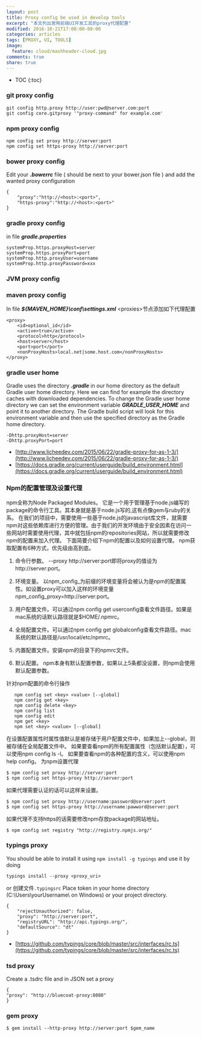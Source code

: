 ```yaml
---
layout: post
title: Proxy config be used in develop tools
excerpt: "本文列出常用前端UI开发工具的proxy代理配置"
modified: 2016-10-21T17:00:00-00:00
categories: articles
tags: [PROXY, UI, TOOLS]
image:
  feature: cloud/mashheader-cloud.jpg
comments: true
share: true
---
```


* TOC
{:toc}


### git proxy config

`git config http.proxy http://user:pwd@server.com:port`<br/>
`git config core.gitproxy '"proxy-command" for example.com'`

### npm proxy config

`npm config set proxy http://server:port`<br/>
`npm config set https-proxy http://server:port`

### bower proxy config
Edit your **_.bowerrc_** file ( should be next to your bower.json file ) and add the wanted proxy configuration

```
{
    "proxy":"http://<host>:<port>",
    "https-proxy":"http://<host>:<port>"
}
```

### gradle proxy config
in file **_gradle.properties_**

```
systemProp.https.proxyHost=server
systemProp.https.proxyPort=port
systemProp.http.proxyUser=username
systemProp.http.proxyPassword=xxx
```

### JVM proxy config

### maven proxy config

In file **_${MAVEN_HOME}\conf\settings.xml_** \<proxies\>节点添加如下代理配置

```
<proxy>
	<id>optional_id</id>
	<active>true</active>
	<protocol>http</protocol>
	<host>server</host>
	<port>port</port>
	<nonProxyHosts>local.net|some.host.com</nonProxyHosts>
</proxy>
```

### gradle user home

Gradle uses the directory **_.gradle_** in our home directory as the default Gradle user home directory. Here we can find for example the directory caches with downloaded dependencies. To change the Gradle user home directory we can set the environment variable **_GRADLE_USER_HOME_** and point it to another directory. The Gradle build script will look for this environment variable and then use the specified directory as the Gradle home directory.

```
-Dhttp.proxyHost=server
-Dhttp.proxyPort=port
```

* [http://www.licheedev.com/2015/06/22/gradle-proxy-for-as-1-3/](http://www.licheedev.com/2015/06/22/gradle-proxy-for-as-1-3/)
* [https://docs.gradle.org/current/userguide/build_environment.html](https://docs.gradle.org/current/userguide/build_environment.html)

### Npm的配置管理及设置代理

npm全称为Node Packaged Modules。 它是一个用于管理基于node.js编写的package的命令行工具。其本身就是基于node.js写的,这有点像gem与ruby的关系。
在我们的项目中，需要使用一些基于node.js的javascript库文件，就需要npm对这些依赖库进行方便的管理。由于我们的开发环境由于安全因素在访问一些网站时需要使用代理，其中就包括npm的repositories网站，所以就需要修改npm的配置来加入代理。
下面简要介绍下npm的配置以及如何设置代理。
npm获取配置有6种方式，优先级由高到底。

1. 命令行参数。 --proxy http://server:port即将proxy的值设为http://server:port。

2. 环境变量。 以npm_config_为前缀的环境变量将会被认为是npm的配置属性。如设置proxy可以加入这样的环境变量npm_config_proxy=http://server:port。

3. 用户配置文件。可以通过npm config get userconfig查看文件路径。如果是mac系统的话默认路径就是$HOME/.npmrc。

4. 全局配置文件。可以通过npm config get globalconfig查看文件路径。mac系统的默认路径是/usr/local/etc/npmrc。

5. 内置配置文件。安装npm的目录下的npmrc文件。

6. 默认配置。 npm本身有默认配置参数，如果以上5条都没设置，则npm会使用默认配置参数。


针对npm配置的命令行操作

```
   npm config set <key> <value> [--global]
   npm config get <key>
   npm config delete <key>
   npm config list
   npm config edit
   npm get <key>
   npm set <key> <value> [--global]
```

在设置配置属性时属性值默认是被存储于用户配置文件中，如果加上--global，则被存储在全局配置文件中。
如果要查看npm的所有配置属性（包括默认配置），可以使用npm config ls -l。
如果要查看npm的各种配置的含义，可以使用npm help config。
为npm设置代理

`$ npm config set proxy http://server:port`<br/>
`$ npm config set https-proxy http://server:port`

如果代理需要认证的话可以这样来设置。

`$ npm config set proxy http://username:password@server:port`<br/>
`$ npm config set https-proxy http://username:pawword@server:port`

如果代理不支持https的话需要修改npm存放package的网站地址。

`$ npm config set registry "http://registry.npmjs.org/"`


### typings proxy

You should be able to install it using `npm install -g typings` and use it by doing 

`typings install --proxy <proxy_uri>`

or 创建文件`.typingsrc` Place token in your home directory (C:\Users\yourUsername\ on Windows) or your project directory.

```
{
    "rejectUnauthorized": false,
    "proxy": "http://server:port",
    "registryURL": "http://api.typings.org/",
    "defaultSource": "dt"
}
```

* [https://github.com/typings/core/blob/master/src/interfaces/rc.ts](https://github.com/typings/core/blob/master/src/interfaces/rc.ts)

### tsd proxy

Create a .tsdrc file and in JSON set a proxy

```
{
"proxy": "http://bluecoat-proxy:8080"
}
```


### gem proxy

`$ gem install --http-proxy http://server:port $gem_name`


